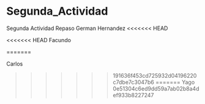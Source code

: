 # Segunda_Actividad
Segunda Actividad Repaso
German Hernandez
<<<<<<< HEAD

<<<<<<< HEAD
Facundo

=======

Carlos
>>>>>>> 191636f453cd725932d04196220c7dbe7c3047b6
=======
Yago
>>>>>>> 0e51304c6ed9dd59a7ab02b8a4def933b8227247
